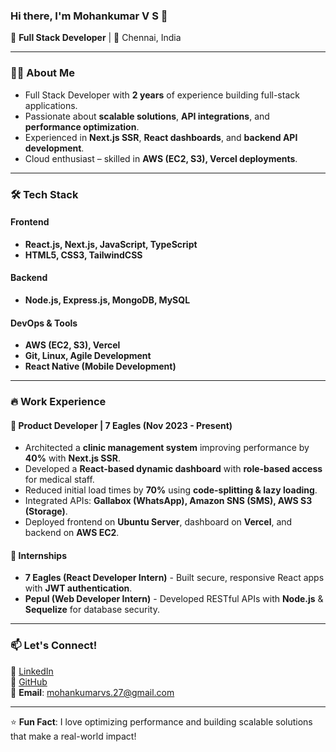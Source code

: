 ### Hi there, I'm Mohankumar V S 👋  

🚀 **Full Stack Developer** | 🏡 Chennai, India  

---

### 👨‍💻 About Me
- Full Stack Developer with **2 years** of experience building full-stack applications.
- Passionate about **scalable solutions**, **API integrations**, and **performance optimization**.
- Experienced in **Next.js SSR**, **React dashboards**, and **backend API development**.
- Cloud enthusiast – skilled in **AWS (EC2, S3), Vercel deployments**.

---

### 🛠 Tech Stack  
#### **Frontend**
- **React.js, Next.js, JavaScript, TypeScript**
- **HTML5, CSS3, TailwindCSS**  

#### **Backend**
- **Node.js, Express.js, MongoDB, MySQL**  

#### **DevOps & Tools**
- **AWS (EC2, S3), Vercel**
- **Git, Linux, Agile Development**
- **React Native (Mobile Development)**  

---

### 🔥 Work Experience  

#### 🏢 **Product Developer | 7 Eagles (Nov 2023 - Present)**  
- Architected a **clinic management system** improving performance by **40%** with **Next.js SSR**.  
- Developed a **React-based dynamic dashboard** with **role-based access** for medical staff.  
- Reduced initial load times by **70%** using **code-splitting & lazy loading**.  
- Integrated APIs: **Gallabox (WhatsApp), Amazon SNS (SMS), AWS S3 (Storage)**.  
- Deployed frontend on **Ubuntu Server**, dashboard on **Vercel**, and backend on **AWS EC2**.  

#### 🌟 **Internships**  
- **7 Eagles (React Developer Intern)** - Built secure, responsive React apps with **JWT authentication**.  
- **Pepul (Web Developer Intern)** - Developed RESTful APIs with **Node.js** & **Sequelize** for database security.  

---

### 📫 Let's Connect!  
🔗 [LinkedIn](https://www.linkedin.com/in/mohankumar-v-s/)  
🐙 [GitHub](https://github.com/mohankumar-v-s)  
📧 **Email**: mohankumarvs.27@gmail.com  

---

⭐ **Fun Fact**: I love optimizing performance and building scalable solutions that make a real-world impact!  
